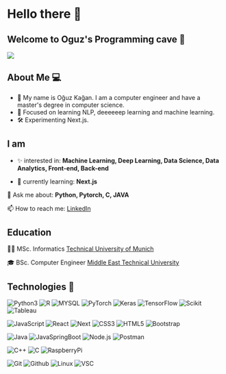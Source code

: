 # Hello there :wave:

## Welcome to Oguz's Programming cave :gorilla:
![](https://media.giphy.com/media/MT5UUV1d4CXE2A37Dg/giphy.gif)

## About Me :computer:

- :wave:	My name is Oğuz Kağan. I am a computer engineer and have a master's degree in computer science.
- :pushpin:	Focused on learning NLP, deeeeeep learning and machine learning.
- :hammer_and_wrench:	Experimenting Next.js. 

## I am
- :sparkles: interested in: **Machine Learning, Deep Learning, Data Science, Data Analytics, Front-end, Back-end** 

- :seedling: currently learning: **Next.js**


💬 Ask me about: **Python, Pytorch, C, JAVA**

📫 How to reach me: [LinkedIn](https://www.linkedin.com/in/oguzkaganaltas/)


## Education

:man_student:		MSc. Informatics
[Technical University of Munich](https://www.tum.de/en/)

:mortar_board:	BSc. Computer Engineer 
[Middle East Technical University](https://www.metu.edu.tr/)


## Technologies :star2:

![Python3](https://img.shields.io/badge/Python-3776AB?style=for-the-badge&logo=python&logoColor=white)
![R](https://img.shields.io/badge/R-276DC3?style=for-the-badge&logo=rColor=white)
![MYSQL](https://img.shields.io/badge/MySQL-4479A1?style=for-the-badge&logo=mysql&logoColor=white)
![PyTorch](https://img.shields.io/badge/PyTorch-EE4C2C?style=for-the-badge&logo=pytorch&logoColor=white)
![Keras](https://img.shields.io/badge/Keras-D00000?style=for-the-badge&logo=keras&logoColor=white)
![TensorFlow](https://img.shields.io/badge/TensorFlow-FF6F00?style=for-the-badge&logo=tensorflow&logoColor=white)
![Scikit](https://img.shields.io/badge/scikit_learn-F7931E?style=for-the-badge&logo=scikit-learn&logoColor=white)
![Tableau](https://img.shields.io/badge/Tableau-E97627?style=for-the-badge&logo=tableau&logoColor=white)


![JavaScript](https://img.shields.io/badge/JavaScript-323330?style=for-the-badge&logo=javascript&logoColor=F7DF1E)
![React](https://img.shields.io/badge/React-20232A?style=for-the-badge&logo=react&logoColor=61DAFB)
![Next](https://img.shields.io/badge/Next.js-000000?style=for-the-badge&logo=next%2Ejs&logoColor=white)
![CSS3](https://img.shields.io/badge/CSS3-1572B6?style=for-the-badge&logo=css3&logoColor=white)
![HTML5](https://img.shields.io/badge/HTML5-E34F26?style=for-the-badge&logo=html5&logoColor=white)
![Bootstrap](https://img.shields.io/badge/Bootstrap-563D7C?style=for-the-badge&logo=bootstrap&logoColor=white)


![Java](https://img.shields.io/badge/Java-ED8B00?style=for-the-badge&logo=java&logoColor=white)
![JavaSpringBoot](https://img.shields.io/badge/Spring_Boot-6DB33F?style=for-the-badge&logo=springboot&logoColor=white)
![Node.js](https://img.shields.io/badge/Node.js-339933?style=for-the-badge&logo=nodedotjs&logoColor=white)
![Postman](https://img.shields.io/badge/Postman-FF6C37?style=for-the-badge&logo=Postman&logoColor=white)


![C++](https://img.shields.io/badge/C%2B%2B-00599C?style=for-the-badge&logo=c%2B%2B&logoColor=white)
![C](https://img.shields.io/badge/C-00599C?style=for-the-badge&logo=clogoColor=white)
![RaspberryPi](https://img.shields.io/badge/RASPBERRY%20PI-C51A4A.svg?&style=for-the-badge&logo=raspberry%20pi&logoColor=white)

![Git](https://img.shields.io/badge/Git-F05032?style=for-the-badge&logo=git&logoColor=white)
![Github](https://img.shields.io/badge/Github-181717?style=for-the-badge&logo=github&logoColor=white)
![Linux](https://img.shields.io/badge/Linux-FCC624?style=for-the-badge&logo=linux&logoColor=white)
![VSC](https://img.shields.io/badge/VSCode-007ACC?style=for-the-badge&logo=visual-studio-code&logoColor=white)

